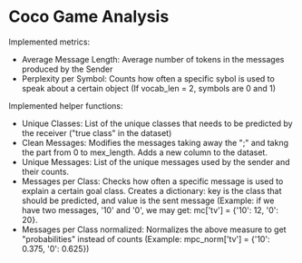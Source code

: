 # Coco Game Analysis

Implemented metrics:
* Average Message Length: Average number of tokens in the messages produced by the Sender
* Perplexity per Symbol: Counts how often a specific sybol is used to speak about a certain object (If vocab_len = 2, symbols are 0 and 1)

Implemented helper functions:
* Unique Classes: List of the unique classes that needs to be predicted by the receiver ("true class" in the dataset)
* Clean Messages: Modifies the messages taking away the ";" and takng the part from 0 to mex_length. Adds a new column to the dataset.
* Unique Messages: List of the unique messages used by the sender and their counts.
* Messages per Class: Checks how often a specific message is used to explain a certain goal class. Creates a dictionary: key is the class that should be predicted, and value is the sent message (Example: if we have two messages, '10' and '0', we may get: mc['tv'] = {'10': 12, '0': 20}.
* Messages per Class normalized: Normalizes the above measure to get "probabilities" instead of counts (Example: mpc_norm['tv'] = {'10': 0.375, '0': 0.625})

